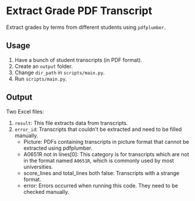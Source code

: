 # Extract Grade PDF Transcript

Extract grades by terms from different students using `pdfplumber`.

## Usage
1. Have a bunch of student transcripts (in PDF format).
2. Create an `output` folder.
3. Change `dir_path` in `scripts/main.py`.
4. Run `scripts/main.py`.

## Output
Two Excel files:
1. `result`: This file extracts data from transcripts.
2. `error_id`: Transcripts that couldn't be extracted and need to be filled manually.
    - Picture: PDFs containing transcripts in picture format that cannot be extracted using pdfplumber.
    - A0651R not in lines[0]: This category is for transcripts which are not in the format named `A0651R`, which is commonly used by most universities.
    - score_lines and total_lines both false: Transcripts with a strange format.
    - error: Errors occurred when running this code. They need to be checked manually.
